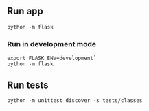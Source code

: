 ##
## Run app
`python -m flask`
### Run in development mode
```
export FLASK_ENV=development`
python -m flask
```
## Run tests
`python -m unittest discover -s tests/classes`